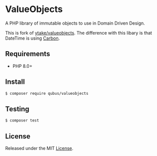 ValueObjects
============

A PHP library of immutable objects to use in Domain Driven Design.

This is fork of [ytake/valueobjects](https://github.com/ytake/valueobjects/). The difference with this libary is that DateTime is using [Carbon](https://github.com/briannesbitt/Carbon).

## Requirements

* PHP 8.0+

## Install

```bash
$ composer require qubus/valueobjects
```

## Testing

```bash
$ composer test
```

## License
Released under the MIT [License](https://opensource.org/licenses/MIT).